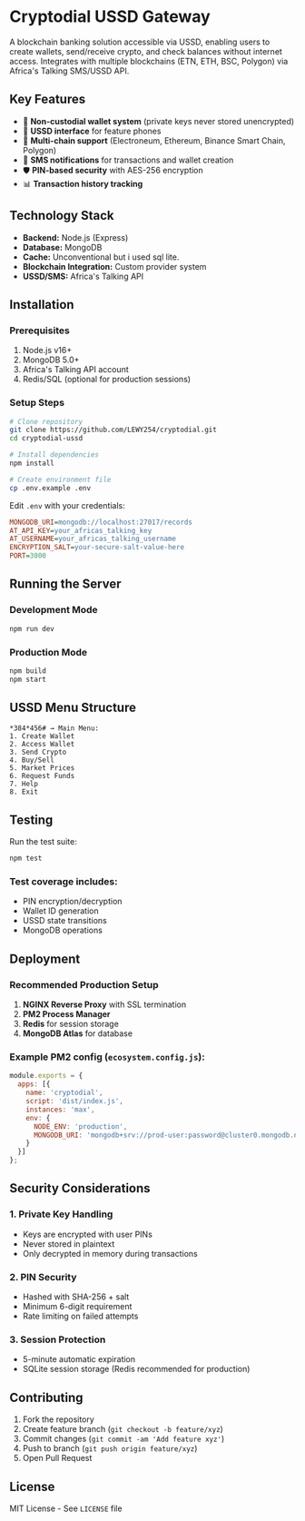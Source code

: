 # Cryptodial USSD Gateway

A blockchain banking solution accessible via USSD, enabling users to create wallets, send/receive crypto, and check balances without internet access. Integrates with multiple blockchains (ETN, ETH, BSC, Polygon) via Africa's Talking SMS/USSD API.

## Key Features

- 🔐 **Non-custodial wallet system** (private keys never stored unencrypted)
- 📱 **USSD interface** for feature phones
- 💸 **Multi-chain support** (Electroneum, Ethereum, Binance Smart Chain, Polygon)
- 📨 **SMS notifications** for transactions and wallet creation
- 🛡️ **PIN-based security** with AES-256 encryption
- 📊 **Transaction history tracking**

## Technology Stack

- **Backend:** Node.js (Express)
- **Database:** MongoDB
- **Cache:** Unconventional but i used sql lite.
- **Blockchain Integration:** Custom provider system
- **USSD/SMS:** Africa's Talking API

## Installation

### Prerequisites

1. Node.js v16+
2. MongoDB 5.0+
3. Africa's Talking API account
4. Redis/SQL (optional for production sessions)

### Setup Steps

```sh
# Clone repository
git clone https://github.com/LEWY254/cryptodial.git
cd cryptodial-ussd

# Install dependencies
npm install

# Create environment file
cp .env.example .env
```

Edit `.env` with your credentials:

```ini
MONGODB_URI=mongodb://localhost:27017/records
AT_API_KEY=your_africas_talking_key
AT_USERNAME=your_africas_talking_username
ENCRYPTION_SALT=your-secure-salt-value-here
PORT=3000
```

## Running the Server

### Development Mode

```sh
npm run dev
```

### Production Mode

```sh
npm build
npm start
```

## USSD Menu Structure

```
*384*456# → Main Menu:
1. Create Wallet
2. Access Wallet
3. Send Crypto
4. Buy/Sell
5. Market Prices
6. Request Funds
7. Help
8. Exit
```

## Testing

Run the test suite:

```sh
npm test
```

### Test coverage includes:

- PIN encryption/decryption
- Wallet ID generation
- USSD state transitions
- MongoDB operations

## Deployment

### Recommended Production Setup

1. **NGINX Reverse Proxy** with SSL termination
2. **PM2 Process Manager**
3. **Redis** for session storage
4. **MongoDB Atlas** for database

### Example PM2 config (`ecosystem.config.js`):

```js
module.exports = {
  apps: [{
    name: 'cryptodial',
    script: 'dist/index.js',
    instances: 'max',
    env: {
      NODE_ENV: 'production',
      MONGODB_URI: 'mongodb+srv://prod-user:password@cluster0.mongodb.net/records'
    }
  }]
};
```

## Security Considerations

### 1. Private Key Handling

- Keys are encrypted with user PINs
- Never stored in plaintext
- Only decrypted in memory during transactions

### 2. PIN Security

- Hashed with SHA-256 + salt
- Minimum 6-digit requirement
- Rate limiting on failed attempts

### 3. Session Protection

- 5-minute automatic expiration
- SQLite session storage (Redis recommended for production)

## Contributing

1. Fork the repository
2. Create feature branch (`git checkout -b feature/xyz`)
3. Commit changes (`git commit -am 'Add feature xyz'`)
4. Push to branch (`git push origin feature/xyz`)
5. Open Pull Request

## License

MIT License - See `LICENSE` file
